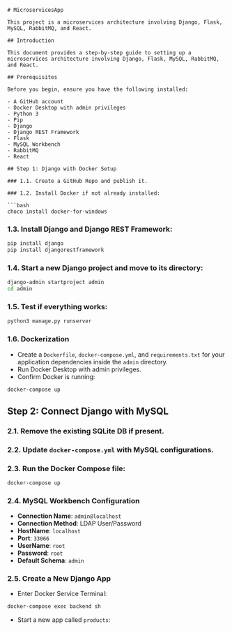  ```
# MicroservicesApp

This project is a microservices architecture involving Django, Flask, MySQL, RabbitMQ, and React.

## Introduction

This document provides a step-by-step guide to setting up a microservices architecture involving Django, Flask, MySQL, RabbitMQ, and React.

## Prerequisites

Before you begin, ensure you have the following installed:

- A GitHub account
- Docker Desktop with admin privileges
- Python 3
- Pip
- Django
- Django REST Framework
- Flask
- MySQL Workbench
- RabbitMQ
- React

## Step 1: Django with Docker Setup

### 1.1. Create a GitHub Repo and publish it.

### 1.2. Install Docker if not already installed:

```bash
choco install docker-for-windows
```

### 1.3. Install Django and Django REST Framework:

```bash
pip install django
pip install djangorestframework
```

### 1.4. Start a new Django project and move to its directory:

```bash
django-admin startproject admin
cd admin
```

### 1.5. Test if everything works:

```bash
python3 manage.py runserver
```

### 1.6. Dockerization

- Create a `Dockerfile`, `docker-compose.yml`, and `requirements.txt` for your application dependencies inside the `admin` directory.
- Run Docker Desktop with admin privileges.
- Confirm Docker is running:

```bash
docker-compose up
```

## Step 2: Connect Django with MySQL

### 2.1. Remove the existing SQLite DB if present.

### 2.2. Update `docker-compose.yml` with MySQL configurations.

### 2.3. Run the Docker Compose file:

```bash
docker-compose up
```

### 2.4. MySQL Workbench Configuration

- **Connection Name**: `admin@localhost`
- **Connection Method**: LDAP User/Password
- **HostName**: `localhost`
- **Port**: `33066`
- **UserName**: `root`
- **Password**: `root`
- **Default Schema**: `admin`

### 2.5. Create a New Django App

- Enter Docker Service Terminal:

```bash
docker-compose exec backend sh
```

- Start a new app called `products`:
